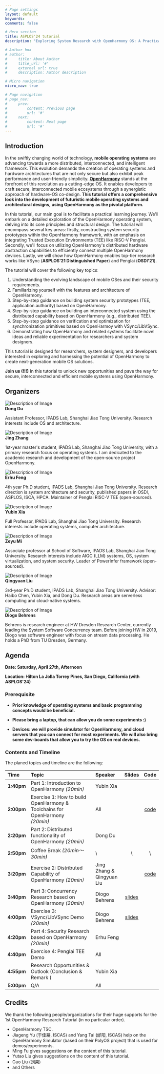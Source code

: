 ```yaml
---
# Page settings
layout: default
keywords:
comments: false

# Hero section
title: ASPLOS'24 tutorial
description: "Exploring System Research with OpenHarmony OS: A Practical Tutorial"

# Author box
# author:
#     title: About Author
#     title_url: '#'
#     external_url: true
#     description: Author description

# Micro navigation
micro_nav: true

# Page navigation
# page_nav:
#     prev:
#         content: Previous page
#         url: '#'
#     next:
#         content: Next page
#         url: '#'
---
```


## Introduction

In the swiftly changing world of technology, **mobile operating systems** are advancing towards a more distributed, interconnected, and intelligent framework. This evolution demands the creation of operating systems and hardware architectures that are not only secure but also exhibit peak performance and user-friendly simplicity.
**[OpenHarmony](https://openharmony.cn/)** stands at the forefront of this revolution as a cutting-edge OS.
It enables developers to craft secure, interconnected mobile ecosystems through a synergistic approach of hardware-OS co-design.
**This tutorial offers a comprehensive look into the development of futuristic mobile operating systems and architectural designs, using OpenHarmony as the pivotal platform.**

In this tutorial, our main goal is to facilitate a practical learning journey. We'll embark on a detailed exploration of the OpenHarmony operating system, delving into its core principles and structural design. The tutorial will encompass several key areas: firstly, constructing system security prototypes within the OpenHarmony framework, with an emphasis on integrating Trusted Execution Environments (TEE) like RISC-V Penglai. Secondly, we'll focus on utilizing OpenHarmony's distributed hardware abstraction capabilities to efficiently connect multiple OpenHarmony devices.
Lastly, we will show how OpenHarmony enables top-tier research works like VSync (**ASPLOS'21 Distinguished Paper**) and Penglai (**OSDI'21**).

The tutorial will cover the following key topics:

1. Understanding the evolving landscape of mobile OSes and their security requirements.
2. Familiarizing yourself with the features and architecture of OpenHarmony.
3. Step-by-step guidance on building system security prototypes (TEE, application authority) based on OpenHarmony.
4. Step-by-step guidance on building an interconnected system using the distributed capability based on OpenHarmony (e.g., distributed TEE).
5. Step-by-step guidance on verification and optimization for synchronization primitives based on OpenHarmoy with VSync/LibVSync.
6. Demonstrating how OpenHarmony and related systems facilitate novel ideas and reliable experimentation for researchers and system designers.

This tutorial is designed for researchers, system designers, and developers interested in exploring and harnessing the potential of OpenHarmony to create next-generation mobile OS solutions.



<div class="callout callout--warning">
    <p><strong>Join us (!!!)</strong> In this tutorial to unlock new opportunities and pave the way for secure, interconnected and efficient mobile systems using OpenHarmony. </p>
</div>

## Organizers

<!-- * **Dong Du**, Assistant Professor, Shanghai Jiao Tong University, dd_nirvana@sjtu.edu.cn
* **Jing Zhang**, Master student, Shanghai Jiao Tong University
* **Erhu Feng**, Ph.D student, Shanghai Jiao Tong University
* **Yubin Xia**, Full Professor, Shanghai Jiao Tong University
* **Zeyu Mi**, Associate Professor, Shanghai Jiao Tong University
* **Qingyuan Liu**, Ph.D student, Shanghai Jiao Tong University -->

<div class="media-left media-left--tutorial">
  <div class="media-left__image">
    <img src="/imgs/dongdu-2024-1400.webp" alt="Description of Image">
  </div>
  <div class="media-left__content">
    <strong>Dong Du</strong>
    <p>Assistant Professor, IPADS Lab, Shanghai Jiao Tong University. Research interests include OS and architecture.</p>
  </div>
</div>

<div class="media-left media-left--tutorial">
  <div class="media-left__image">
    <img src="/imgs/jing_zhang.jpg" alt="Description of Image">
  </div>
  <div class="media-left__content">
    <strong>Jing Zhang</strong>
    <p>1st-year master's student, IPADS Lab, Shanghai Jiao Tong University, with a primary research focus on operating systems. I am dedicated to the academic research and development of the open-source project OpenHarmony.</p>
  </div>
</div>

<div class="media-left media-left--tutorial">
  <div class="media-left__image">
    <img src="/imgs/erhu_feng.jpg" alt="Description of Image">
  </div>
  <div class="media-left__content">
    <strong>Erhu Feng</strong>
    <p> 4th year Ph.D student, IPADS Lab, Shanghai Jiao Tong University. Research direction is system architecture and security, published papers in OSDI, ASPLOS, ISCA, HPCA. Maintainer of Penglai RISC-V TEE (open-sourced).
</p>
  </div>
</div>

<div class="media-left media-left--tutorial">
  <div class="media-left__image">
    <!-- <img src="/imgs/xiayubin-new.jpg" alt="Description of Image"> -->
    <img src="/imgs/xiayubin.png" alt="Description of Image">
  </div>
  <div class="media-left__content">
    <strong>Yubin Xia</strong>
    <p>Full Professor, IPADS Lab, Shanghai Jiao Tong University. Research interests include operating systems, computer architecture.
</p>
  </div>
</div>

<div class="media-left media-left--tutorial">
  <div class="media-left__image">
    <img src="/imgs/zeyumi.jpg" alt="Description of Image">
  </div>
  <div class="media-left__content">
    <strong>Zeyu Mi</strong>
    <p>Associate professor at School of Software, IPADS Lab, Shanghai Jiao Tong University. Research interests include AIGC (LLM) systems, OS, system virtualization, and system security. Leader of PowerInfer framework (open-sourced).
</p>
  </div>
</div>

<div class="media-left media-left--tutorial">
  <div class="media-left__image">
    <img src="/imgs/qingyuan_liu.jpg" alt="Description of Image">
  </div>
  <div class="media-left__content">
    <strong>Qingyuan Liu</strong>
    <p>3rd-year Ph.D student, IPADS Lab, Shanghai Jiao Tong University. Advisor: Haibo Chen, Yubin Xia, and Dong Du. Research areas are serverless computing and cloud-native systems.</p>
  </div>
</div>

<div class="media-left media-left--tutorial">
  <div class="media-left__image">
    <img src="/imgs/diogo-behrens-602fbb95.jpg" alt="Description of Image">
  </div>
  <div class="media-left__content">
    <strong>Diogo Behrens</strong>
    <p>Behrens is research engineer at HW Dresden Research Center, currently leading the System Software Concurrency team. Before joining HW in 2019, Diogo was software engineer with focus on stream data processing. He holds a PhD from TU Dresden, Germany.</p>
  </div>
</div>

## Agenda

**Date: Saturday, April 27th, Afternoon**

**Location: Hilton La Jolla Torrey Pines, San Diego, California (with ASPLOS'24)**

### Prerequisite

- **Prior knowledge of operating systems and basic programming concepts would be beneficial.**

- **Please bring a laptop, that can allow you do some experiments :)**

- **Devices: we will provide simulator for OpenHarmony, and cloud servers that you can connect for most experiments. We will also bring some dev-boards that allow you to try the OS on real devices.**

### Contents and Timeline

The planed topics and timeline are the following:

| Time   | Topic                                                        | Speaker              | Slides | Code |
|:-------|:-------------------------------------------------------------|:---------------------|:-----------:|:------:|
| **1:40pm** | Part 1: Introduction to OpenHarmony *(20min)*             | Yubin Xia            |             |        |
| **2:00pm** | Exercise 1: How to build OpenHarmony & Toolchains for OpenHarmony<br />*(20min)* | All |             | [code](https://github.com/openharmony-research/helloworld-demo) |
| **2:20pm** | Part 2: Distributed functionality of OpenHarmony *(20min)*  | Dong Du              |             |        |
| **2:50pm** | Coffee Break *(20min～30min)*                                | \ | \ | \ |
| **3:20pm** | Exercise 2: Distributed Capability of OpenHarmony *(20min)* | Jing Zhang & <br />Qingyuan Liu |       | [code](https://github.com/openharmony-research/distributedcalc-demo) |
| **3:40pm** | Part 3: Concurrency Research based on OpenHarmony *(20min)* | Diogo Behrens| [slides](https://github.com/openharmony-research/asplos24-slides/raw/main/vsync.pdf) |        |
| **4:00pm** | Exercise 3: VSync/LibVSync Demo *(20min)* | Diogo Behrens| [slides](https://github.com/openharmony-research/asplos24-slides/raw/main/vsync.pdf) |        |
| **4:20pm** | Part 4: Security Research based on OpenHarmony *(20min)*                   | Erhu Feng            |             |        |
| **4:40pm** | Exercise 4: Penglai TEE Demo                          | All                  |             |        |
| **4:55pm** | Research Opportunities & Outlook (Conclusion & Remark )      | Yubin Xia            |             |        |
| **5:00pm** | Q/A                                                          | All                  |             |        |

## Credits

We thank the following people/organizations for their huge supports for the 1st OpenHarmony Research Tutorial (in no particular order).

* OpenHarmony TSC.
* Jiageng Yu (于佳耕, ISCAS) and Yang Tai (邰阳, ISCAS) help on the OpenHarmony Simulator (based on their PolyOS project) that is used for demos/experiments.
* Ming Fu gives suggestions on the content of this tutorial.
* Yutao Liu gives suggestions on the content of this tutorial.
* Guo Liu (刘果)
* and Others
